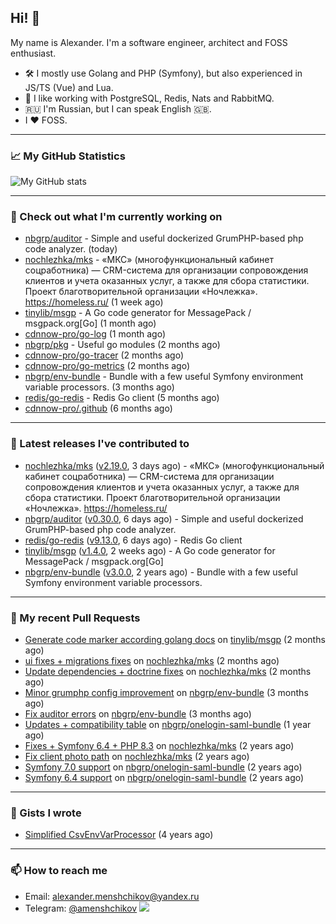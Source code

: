 ## Hi! 👋

My name is Alexander. I'm a software engineer, architect and FOSS enthusiast.

* 🛠 I mostly use Golang and PHP (Symfony), but also experienced in JS/TS (Vue) and Lua.
* 🧰 I like working with PostgreSQL, Redis, Nats and RabbitMQ.
* 🇷🇺 I'm Russian, but I can speak English 🇬🇧.
* I ♥ FOSS.

---

### 📈 My GitHub Statistics

![My GitHub stats](https://github-readme-stats.vercel.app/api?username=a-menshchikov&theme=calm&hide_title=true&include_all_commits=true&show_icons=true)

[comment]: &lt;> (![Top Langs]&#40;https://github-readme-stats.vercel.app/api/top-langs/?username=a-menshchikov&theme=calm&hide_title=true&layout=compact&count_private=true&include_all_commits=true&langs_count=6&#41;)

---

### 👷 Check out what I'm currently working on

- [nbgrp/auditor](https://github.com/nbgrp/auditor) - Simple and useful dockerized GrumPHP-based php code analyzer. (today)
- [nochlezhka/mks](https://github.com/nochlezhka/mks) - «МКС» (многофункциональный кабинет соцработника) — CRM-система для организации сопровождения клиентов и учета оказанных услуг, а также для сбора статистики. Проект благотворительной организации «Ночлежка». https://homeless.ru/ (1 week ago)
- [tinylib/msgp](https://github.com/tinylib/msgp) - A Go code generator for MessagePack / msgpack.org[Go] (1 month ago)
- [cdnnow-pro/go-log](https://github.com/cdnnow-pro/go-log) (1 month ago)
- [nbgrp/pkg](https://github.com/nbgrp/pkg) - Useful go modules (2 months ago)
- [cdnnow-pro/go-tracer](https://github.com/cdnnow-pro/go-tracer) (2 months ago)
- [cdnnow-pro/go-metrics](https://github.com/cdnnow-pro/go-metrics) (2 months ago)
- [nbgrp/env-bundle](https://github.com/nbgrp/env-bundle) - Bundle with a few useful Symfony environment variable processors. (3 months ago)
- [redis/go-redis](https://github.com/redis/go-redis) - Redis Go client (5 months ago)
- [cdnnow-pro/.github](https://github.com/cdnnow-pro/.github) (6 months ago)

---

### 🔭 Latest releases I've contributed to

- [nochlezhka/mks](https://github.com/nochlezhka/mks) ([v2.19.0](https://github.com/nochlezhka/mks/releases/tag/v2.19.0), 3 days ago) - «МКС» (многофункциональный кабинет соцработника) — CRM-система для организации сопровождения клиентов и учета оказанных услуг, а также для сбора статистики. Проект благотворительной организации «Ночлежка». https://homeless.ru/
- [nbgrp/auditor](https://github.com/nbgrp/auditor) ([v0.30.0](https://github.com/nbgrp/auditor/releases/tag/v0.30.0), 6 days ago) - Simple and useful dockerized GrumPHP-based php code analyzer.
- [redis/go-redis](https://github.com/redis/go-redis) ([v9.13.0](https://github.com/redis/go-redis/releases/tag/v9.13.0), 6 days ago) - Redis Go client
- [tinylib/msgp](https://github.com/tinylib/msgp) ([v1.4.0](https://github.com/tinylib/msgp/releases/tag/v1.4.0), 2 weeks ago) - A Go code generator for MessagePack / msgpack.org[Go]
- [nbgrp/env-bundle](https://github.com/nbgrp/env-bundle) ([v3.0.0](https://github.com/nbgrp/env-bundle/releases/tag/v3.0.0), 2 years ago) - Bundle with a few useful Symfony environment variable processors.

---

### 🔨 My recent Pull Requests

- [Generate code marker according golang docs](https://github.com/tinylib/msgp/pull/397) on [tinylib/msgp](https://github.com/tinylib/msgp) (2 months ago)
- [ui fixes &#43; migrations fixes](https://github.com/nochlezhka/mks/pull/145) on [nochlezhka/mks](https://github.com/nochlezhka/mks) (2 months ago)
- [Update dependencies &#43; doctrine fixes](https://github.com/nochlezhka/mks/pull/141) on [nochlezhka/mks](https://github.com/nochlezhka/mks) (2 months ago)
- [Minor grumphp config improvement](https://github.com/nbgrp/env-bundle/pull/17) on [nbgrp/env-bundle](https://github.com/nbgrp/env-bundle) (3 months ago)
- [Fix auditor errors](https://github.com/nbgrp/env-bundle/pull/16) on [nbgrp/env-bundle](https://github.com/nbgrp/env-bundle) (3 months ago)
- [Updates &#43; compatibility table](https://github.com/nbgrp/onelogin-saml-bundle/pull/57) on [nbgrp/onelogin-saml-bundle](https://github.com/nbgrp/onelogin-saml-bundle) (1 year ago)
- [Fixes &#43; Symfony 6.4 &#43; PHP 8.3](https://github.com/nochlezhka/mks/pull/128) on [nochlezhka/mks](https://github.com/nochlezhka/mks) (2 years ago)
- [Fix client photo path](https://github.com/nochlezhka/mks/pull/124) on [nochlezhka/mks](https://github.com/nochlezhka/mks) (2 years ago)
- [Symfony 7.0 support](https://github.com/nbgrp/onelogin-saml-bundle/pull/46) on [nbgrp/onelogin-saml-bundle](https://github.com/nbgrp/onelogin-saml-bundle) (2 years ago)
- [Symfony 6.4 support](https://github.com/nbgrp/onelogin-saml-bundle/pull/45) on [nbgrp/onelogin-saml-bundle](https://github.com/nbgrp/onelogin-saml-bundle) (2 years ago)

---

### 📓 Gists I wrote

- [Simplified CsvEnvVarProcessor](https://gist.github.com/08650c7b76154eb00c18d093e5087f0b) (4 years ago)

---

### 📫 How to reach me

- Email: [alexander.menshchikov@yandex.ru](mailto:alexander.menshchikov@yandex.ru)
- Telegram: [@amenshchikov](https://t.me/amenshchikov)
![](https://hit.yhype.me/github/profile?user_id=2580489)
